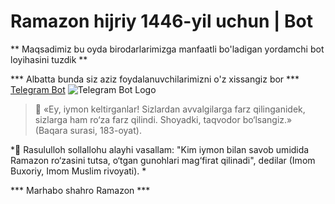 # Ramazon hijriy 1446-yil uchun  | Bot
** Maqsadimiz bu oyda birodarlarimizga manfaatli bo'ladigan yordamchi bot loyihasini tuzdik **

*** Albatta bunda siz aziz foydalanuvchilarimizni o'z xissangiz bor ***
[Telegram Bot](https://t.me/Ramazon1446Bot)
![Telegram Bot Logo](https://encrypted-tbn0.gstatic.com/images?q=tbn:ANd9GcRBeLcM_dM0cSDNlgqOrOm-D2usTqw1Kx4LNQ&s)
> 📕 «Ey, iymon keltirganlar! Sizlardan avvalgilarga farz qilinganidek, sizlarga ham ro‘za farz qilindi. Shoyadki, taqvodor bo‘lsangiz.» (Baqara surasi, 183-oyat).

*🌙 Rasululloh sollallohu alayhi vasallam: "Kim iymon bilan savob umidida Ramazon ro‘zasini tutsa, o‘tgan gunohlari mag‘firat qilinadi", dedilar (Imom Buxoriy, Imom Muslim rivoyati). *

*** Marhabo shahro Ramazon ***
